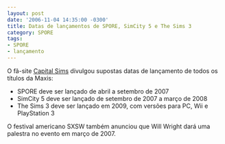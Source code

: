 ```yaml
---
layout: post
date: '2006-11-04 14:35:00 -0300'
title: Datas de lançamentos de SPORE, SimCity 5 e The Sims 3
category: SPORE
tags:
- SPORE
- lançamento
---
```

O fã-site [Capital Sims](http://www.lossims.capitalsimcity.com/) divulgou supostas datas de lançamento de todos os títulos da Maxis:

- SPORE deve ser lançado de abril a setembro de 2007
- SimCity 5 deve ser lançado de setembro de 2007 a março de 2008
- The Sims 3 deve ser lançado em 2009, com versões para PC, Wii e PlayStation 3

O festival americano SXSW também anunciou que Will Wright dará uma palestra no evento em março de 2007.